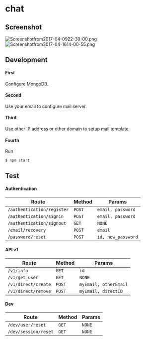 # chat

## Screenshot
![Screenshotfrom2017-04-0922-30-00.png](http://sv1.upsieutoc.com/2017/04/09/Screenshotfrom2017-04-0922-30-00.png)
![Screenshotfrom2017-04-1614-00-55.png](http://sv1.upsieutoc.com/2017/04/16/Screenshotfrom2017-04-1614-00-55.png)

## Development

#### First
Configure MongoDB.
#### Second
Use your email to configure mail server.
#### Third
Use other IP address or other domain to setup mail template.
#### Fourth
Run
```sh
$ npm start
```

## Test
#### Authentication
Route | Method | Params
--- | ------ | ------
`/authentication/register` | `POST` | `email, password`
`/authentication/signin` | `POST` | `email, password`
`/authentication/signout` | `GET` | `NONE`
`/email/recovery` | `POST` | `email`
`/password/reset` | `POST` | `id, new_password`

#### API v1
Route | Method | Params
--- | ------ | ------
`/v1/info` | `GET` | `id`
`/v1/get_user` | `GET` | `NONE`
`/v1/direct/create` | `POST` | `myEmail, otherEmail`
`/v1/direct/remove` | `POST` | `myEmail, directID`

#### Dev
Route | Method | Params
--- | ------ | ------
`/dev/user/reset` | `GET` | `NONE`
`/dev/session/reset` | `GET` | `NONE`


